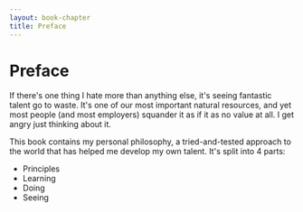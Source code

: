 ```yaml
---
layout: book-chapter
title: Preface
---
```

# Preface

If there's one thing I hate more than anything else, it's seeing fantastic talent go to waste.  It's one of our most important natural resources, and yet most people (and most employers) squander it as if it as no value at all.  I get angry just thinking about it.

This book contains my personal philosophy, a tried-and-tested approach to the world that has helped me develop my own talent.  It's split into 4 parts:

* Principles
* Learning
* Doing
* Seeing
